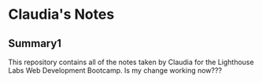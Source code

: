 # Claudia's Notes
## Summary1

This repository contains all of the notes taken by Claudia for the Lighthouse Labs Web Development Bootcamp. Is my change working now???